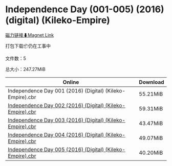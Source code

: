 # Independence Day (001-005) (2016) (digital) (Kileko-Empire)

[磁力链接⬇Magnet Link](magnet:?xt=urn:btih:3f1c2e5cc2934119b34c20cb134281c47cd488b1&dn=Independence%20Day%20%28001-005%29%20%282016%29%20%28digital%29%20%28Kileko-Empire%29)

打包下载📦仍在工事中

文件数：5

总大小：247.27MiB

Online | Download
--- | ---
Independence Day 001 (2016) (Digital) (Kileko-Empire).cbr | 55.21MiB
[Independence Day 002 (2016) (Digital) (Kileko-Empire).cbr](https://github.com/alicewish/markdown/blob/master/comic/Independence-Day-002-2016-Digital-Kileko-Empire-cbr.md) | 59.31MiB
[Independence Day 003 (2016) (Digital) (Kileko-Empire).cbr](https://github.com/alicewish/markdown/blob/master/comic/Independence-Day-003-2016-Digital-Kileko-Empire-cbr.md) | 43.47MiB
[Independence Day 004 (2016) (Digital) (Kileko-Empire).cbr](https://github.com/alicewish/markdown/blob/master/comic/Independence-Day-004-2016-Digital-Kileko-Empire-cbr.md) | 49.07MiB
[Independence Day 005 (2016) (Digital) (Kileko-Empire).cbr](https://github.com/alicewish/markdown/blob/master/comic/Independence-Day-005-2016-Digital-Kileko-Empire-cbr.md) | 40.20MiB